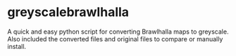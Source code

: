 # greyscalebrawlhalla
A quick and easy python script for converting Brawlhalla maps to greyscale.
Also included the converted files and original files to compare or manually install. 
